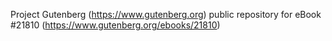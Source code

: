 Project Gutenberg (https://www.gutenberg.org) public repository for eBook #21810 (https://www.gutenberg.org/ebooks/21810)

